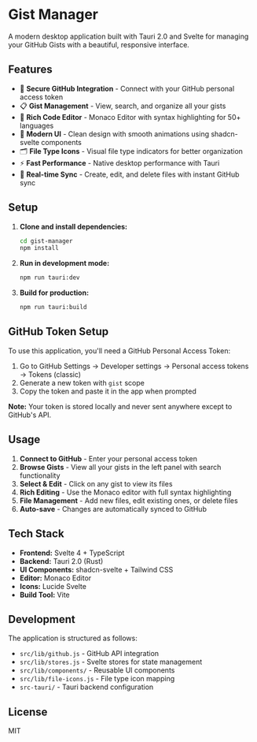 # Gist Manager

A modern desktop application built with Tauri 2.0 and Svelte for managing your GitHub Gists with a beautiful, responsive interface.

## Features

- 🔐 **Secure GitHub Integration** - Connect with your GitHub personal access token
- 📋 **Gist Management** - View, search, and organize all your gists
- 📝 **Rich Code Editor** - Monaco Editor with syntax highlighting for 50+ languages
- 🎨 **Modern UI** - Clean design with smooth animations using shadcn-svelte components
- 🗂️ **File Type Icons** - Visual file type indicators for better organization
- ⚡ **Fast Performance** - Native desktop performance with Tauri
- 🔄 **Real-time Sync** - Create, edit, and delete files with instant GitHub sync

## Setup

1. **Clone and install dependencies:**

   ```bash
   cd gist-manager
   npm install
   ```

2. **Run in development mode:**

   ```bash
   npm run tauri:dev
   ```

3. **Build for production:**

   ```bash
   npm run tauri:build
   ```

## GitHub Token Setup

To use this application, you'll need a GitHub Personal Access Token:

1. Go to GitHub Settings → Developer settings → Personal access tokens → Tokens (classic)
2. Generate a new token with `gist` scope
3. Copy the token and paste it in the app when prompted

**Note:** Your token is stored locally and never sent anywhere except to GitHub's API.

## Usage

1. **Connect to GitHub** - Enter your personal access token
2. **Browse Gists** - View all your gists in the left panel with search functionality
3. **Select & Edit** - Click on any gist to view its files
4. **Rich Editing** - Use the Monaco editor with full syntax highlighting
5. **File Management** - Add new files, edit existing ones, or delete files
6. **Auto-save** - Changes are automatically synced to GitHub

## Tech Stack

- **Frontend:** Svelte 4 + TypeScript
- **Backend:** Tauri 2.0 (Rust)
- **UI Components:** shadcn-svelte + Tailwind CSS
- **Editor:** Monaco Editor
- **Icons:** Lucide Svelte
- **Build Tool:** Vite

## Development

The application is structured as follows:

- `src/lib/github.js` - GitHub API integration
- `src/lib/stores.js` - Svelte stores for state management
- `src/lib/components/` - Reusable UI components
- `src/lib/file-icons.js` - File type icon mapping
- `src-tauri/` - Tauri backend configuration

## License

MIT
